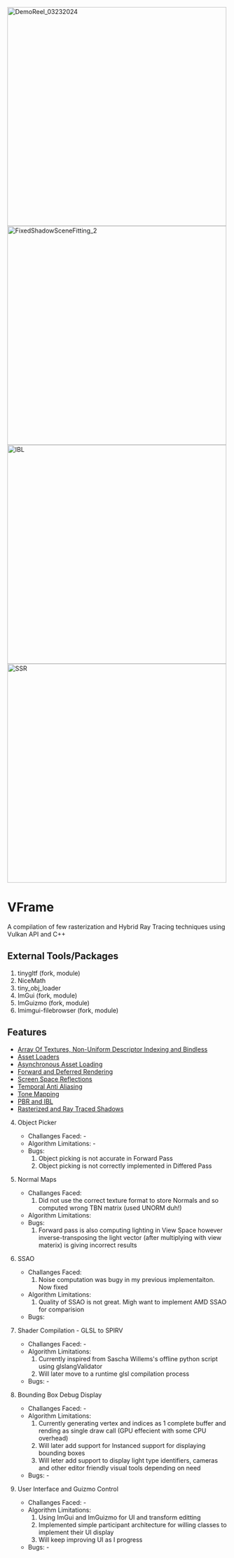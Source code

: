 <img width="500" alt="DemoReel_03232024" src="https://github.com/kapvipoor/VFrame/blob/main/notes/assets/demoreel.PNG"> <img width="500" alt="FixedShadowSceneFitting_2" src="https://github.com/kapvipoor/VFrame/blob/main/notes/assets/demoreel_2.PNG">
<img width="500" alt="IBL" src="https://github.com/kapvipoor/VFrame/blob/main/notes/assets/IBL.PNG"> <img width="500" alt="SSR" src="https://github.com/kapvipoor/VFrame/blob/main/notes/assets/SSR_2.PNG">

# VFrame
 A compilation of few rasterization and Hybrid Ray Tracing techniques using Vulkan API and C++

## External Tools/Packages
1. tinygltf (fork, module)
2. NiceMath
3. tiny_obj_loader
4. ImGui (fork, module)
5. ImGuizmo (fork, module)
6. Imimgui-filebrowser (fork, module)

## Features
* [Array Of Textures, Non-Uniform Descriptor Indexing and Bindless](https://github.com/kapvipoor/VFrame/blob/main/notes/Bindless%20Descriptor%20and%20Material%20Management.md)
* [Asset Loaders](https://github.com/kapvipoor/VFrame/blob/main/notes/Asset%20Loader%20Support.md)
* [Asynchronous Asset Loading](https://github.com/kapvipoor/VFrame/blob/main/notes/Async%20Asset%20Loading.md)
* [Forward and Deferred Rendering](https://github.com/kapvipoor/VFrame/blob/main/notes/Forward%20and%20Deferred%20Rendering.md)
* [Screen Space Reflections](https://github.com/kapvipoor/VFrame/blob/main/notes/Screen%20Space%20Reflections.md)
* [Temporal Anti Aliasing](https://github.com/kapvipoor/VFrame/blob/main/notes/Temporal%20Anti-Aliasing.md)
* [Tone Mapping](https://github.com/kapvipoor/VFrame/blob/main/notes/Tone%20Mapping.md)
* [PBR and IBL](https://github.com/kapvipoor/VFrame/blob/main/notes/IBL.md)
* [Rasterized and Ray Traced Shadows](https://github.com/kapvipoor/VFrame/blob/main/notes/Rasterized%20and%20Ray%20Traced%20Shadows.md)

4.	Object Picker
	- Challanges Faced:	- 
	- Algorithm Limitations: - 
	- Bugs:
		1. Object picking is not accurate in Forward Pass
		2. Object picking is not correctly implemented in Differed Pass
6.	Normal Maps
	- Challanges Faced:
		1. Did not use the correct texture format to store Normals and so computed wrong TBN matrix (used UNORM duh!)
	- Algorithm Limitations:
	- Bugs:
		1. Forward pass is also computing lighting in View Space however inverse-transposing the light vector (after multiplying with view materix) is giving incorrect results

7.	SSAO
	- Challanges Faced:
		1. Noise computation was bugy in my previous implementaiton. Now fixed
	- Algorithm Limitations:
		1. Quality of SSAO is not great. Migh want to implement AMD SSAO for comparision
	- Bugs:

11. Shader Compilation - GLSL to SPIRV
	- Challanges Faced:	- 
	- Algorithm Limitations:
		1. Currently inspired from Sascha Willems's offline python script using glslangValidator
        2. Will later move to a runtime glsl compilation process
	- Bugs: - 

12. Bounding Box Debug Display
	- Challanges Faced:	- 
	- Algorithm Limitations:
		1. Currently generating vertex and indices as 1 complete buffer and rending as single draw call (GPU effecient with some CPU overhead)
        2. Will later add support for Instanced support for displaying bounding boxes
		3. Will leter add support to display light type identifiers, cameras and other editor friendly visual tools depending on need
	- Bugs: - 

13. User Interface and Guizmo Control
	- Challanges Faced:	- 
	- Algorithm Limitations:
		1. Using ImGui and ImGuizmo for UI and transform editting
		2. Implemented simple participant architecture for willing classes to implement their UI display
		3. Will keep improving UI as I progress
	- Bugs: - 
